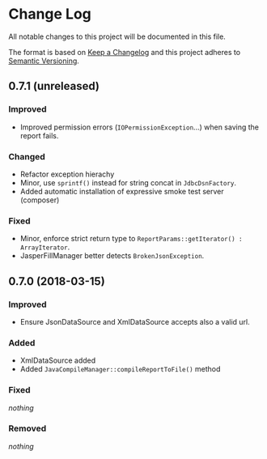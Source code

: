 # Change Log

All notable changes to this project will be documented in this file.

The format is based on [Keep a Changelog](http://keepachangelog.com/) 
and this project adheres to [Semantic Versioning](http://semver.org/).

## 0.7.1 (unreleased)



### Improved

- Improved permission errors (`IOPermissionException`...) when saving the report fails.

### Changed

- Refactor exception hierachy
- Minor, use `sprintf()` instead for string concat in `JdbcDsnFactory`.
- Added automatic installation of expressive smoke test server (composer)

### Fixed

- Minor, enforce strict return type to `ReportParams::getIterator() : ArrayIterator`.
- JasperFillManager better detects `BrokenJsonException`. 

## 0.7.0 (2018-03-15)

### Improved

- Ensure JsonDataSource and XmlDataSource accepts also a valid url. 

### Added

- XmlDataSource added
- Added `JavaCompileManager::compileReportToFile()` method

### Fixed

*nothing*
 
### Removed

*nothing*

